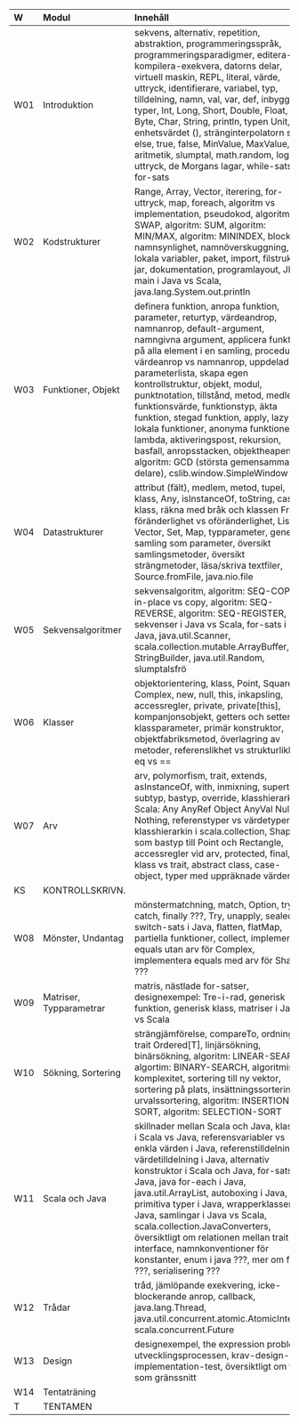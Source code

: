 | W   | Modul                   | Innehåll |
|:----|:------------------------|:--|
| W01 | Introduktion            | sekvens, alternativ, repetition, abstraktion, programmeringsspråk, programmeringsparadigmer, editera-kompilera-exekvera, datorns delar, virtuell maskin, REPL, literal, värde, uttryck, identifierare, variabel, typ, tilldelning, namn, val, var, def, inbyggda typer, Int, Long, Short, Double, Float, Byte, Char, String, println, typen Unit, enhetsvärdet (), stränginterpolatorn s, if, else, true, false, MinValue, MaxValue, aritmetik, slumptal, math.random, logiska uttryck, de Morgans lagar, while-sats, for-sats |
| W02 | Kodstrukturer           | Range, Array, Vector, iterering, for-uttryck, map, foreach, algoritm vs implementation, pseudokod, algoritm: SWAP, algoritm: SUM, algoritm: MIN/MAX, algoritm: MININDEX, block, namnsynlighet, namnöverskuggning, lokala variabler, paket, import, filstruktur, jar, dokumentation, programlayout, JDK, main i Java vs Scala, java.lang.System.out.println |
| W03 | Funktioner, Objekt      | definera funktion, anropa funktion, parameter, returtyp, värdeandrop, namnanrop, default-argument, namngivna argument, applicera funktion på alla element i en samling, procedur, värdeanrop vs namnanrop, uppdelad parameterlista, skapa egen kontrollstruktur, objekt, modul, punktnotation, tillstånd, metod, medlem, funktionsvärde, funktionstyp, äkta funktion, stegad funktion, apply, lazy val, lokala funktioner, anonyma funktioner, lambda, aktiveringspost, rekursion, basfall, anropsstacken, objektheapen, algoritm: GCD (största gemensamma delare), cslib.window.SimpleWindow |
| W04 | Datastrukturer          | attribut (fält), medlem, metod, tupel, klass, Any, isInstanceOf, toString, case-klass, räkna med bråk och klassen Frac, föränderlighet vs oföränderlighet, List, Vector, Set, Map, typparameter, generisk samling som parameter, översikt samlingsmetoder, översikt strängmetoder, läsa/skriva textfiler, Source.fromFile, java.nio.file |
| W05 | Sekvensalgoritmer       | sekvensalgoritm, algoritm: SEQ-COPY, in-place vs copy, algoritm: SEQ-REVERSE, algoritm: SEQ-REGISTER, sekvenser i Java vs Scala, for-sats i Java, java.util.Scanner, scala.collection.mutable.ArrayBuffer, StringBuilder, java.util.Random, slumptalsfrö |
| W06 | Klasser                 | objektorientering, klass, Point, Square, Complex, new, null, this, inkapsling, accessregler, private, private[this], kompanjonsobjekt, getters och setters, klassparameter, primär konstruktor, objektfabriksmetod, överlagring av metoder, referenslikhet vs strukturlikhet, eq vs == |
| W07 | Arv                     | arv, polymorfism, trait, extends, asInstanceOf, with, inmixning, supertyp, subtyp, bastyp, override, klasshierarkin i Scala: Any AnyRef Object AnyVal Null Nothing, referenstyper vs värdetyper, klasshierarkin i scala.collection, Shape som bastyp till Point och Rectangle, accessregler vid arv, protected, final, klass vs trait, abstract class, case-object, typer med uppräknade värden |
| KS  | KONTROLLSKRIVN.         |  |
| W08 | Mönster, Undantag       | mönstermatchning, match, Option, try, catch, finally ???, Try, unapply, sealed, switch-sats i Java, flatten, flatMap, partiella funktioner, collect, implementera equals utan arv för Complex, implementera equals med arv för Shape ??? |
| W09 | Matriser, Typparametrar | matris, nästlade for-satser, designexempel: Tre-i-rad, generisk funktion, generisk klass, matriser i Java vs Scala |
| W10 | Sökning, Sortering      | strängjämförelse, compareTo, ordning, trait Ordered[T], linjärsökning, binärsökning, algoritm: LINEAR-SEARCH, algortim: BINARY-SEARCH, algoritmisk komplexitet, sortering till ny vektor, sortering på plats, insättningssortering, urvalssortering, algoritm: INSERTION-SORT, algoritm: SELECTION-SORT |
| W11 | Scala och Java          | skillnader mellan Scala och Java, klasser i Scala vs Java, referensvariabler vs enkla värden i Java, referenstilldelning vs värdetilldelning i Java, alternativ konstruktor i Scala och Java, for-sats i Java, java for-each i Java, java.util.ArrayList, autoboxing i Java, primitiva typer i Java, wrapperklasser i Java, samlingar i Java vs Scala, scala.collection.JavaConverters, översiktligt om relationen mellan trait och interface, namnkonventioner för konstanter, enum i java ???, mer om filer ???, serialisering ??? |
| W12 | Trådar                  | tråd, jämlöpande exekvering, icke-blockerande anrop, callback, java.lang.Thread, java.util.concurrent.atomic.AtomicInteger, scala.concurrent.Future |
| W13 | Design                  | designexempel, the expression problem, utvecklingsprocessen, krav-design-implementation-test, översiktligt om trait som gränssnitt |
| W14 | Tentaträning            |  |
| T   | TENTAMEN                |  |